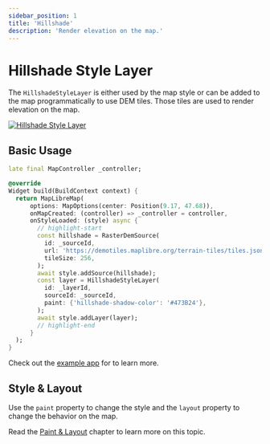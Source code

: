 ```yaml
---
sidebar_position: 1
title: 'Hillshade'
description: 'Render elevation on the map.'
---
```


# Hillshade Style Layer

The `HillshadeStyleLayer` is either used by the map style or can be added to the map
programmatically to use DEM tiles. Those tiles are used to render elevation on 
the map.

[![Hillshade Style Layer](/img/layers/hillshade_layer.jpg)](/demo/#/style-layers/hillshade)

## Basic Usage

```dart
late final MapController _controller;

@override
Widget build(BuildContext context) {
  return MapLibreMap(
      options: MapOptions(center: Position(9.17, 47.68)),
      onMapCreated: (controller) => _controller = controller,
      onStyleLoaded: (style) async {
        // highlight-start
        const hillshade = RasterDemSource(
          id: _sourceId,
          url: 'https://demotiles.maplibre.org/terrain-tiles/tiles.json',
          tileSize: 256,
        );
        await style.addSource(hillshade);
        const layer = HillshadeStyleLayer(
          id: _layerId,
          sourceId: _sourceId,
          paint: {'hillshade-shadow-color': '#473B24'},
        );
        await style.addLayer(layer);
        // highlight-end
      }
  );
}
```

Check out
the [example app](https://github.com/josxha/flutter-maplibre/blob/main/example/lib/layers_circle_page.dart)
for to learn more.

## Style & Layout

Use the `paint` property to change the style and the `layout`
property to change the behavior on the map.

Read the [Paint & Layout](./paint-and-layout) chapter to learn more on this
topic. 